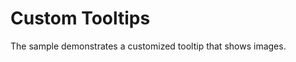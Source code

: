 Custom Tooltips
======================

The sample demonstrates a customized tooltip that shows images.